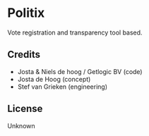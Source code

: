 Politix
================

Vote registration and transparency tool based. 

Credits
-------

* Josta & Niels de hoog / Getlogic BV (code)
* Josta de Hoog (concept)
* Stef van Grieken (engineering)

License
-------
Unknown